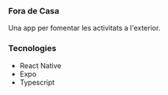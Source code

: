 ### Fora de Casa

Una app per fomentar les activitats a l'exterior.

### Tecnologies

- React Native
- Expo
- Typescript